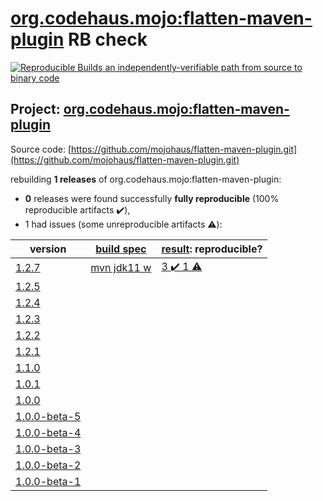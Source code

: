 [org.codehaus.mojo:flatten-maven-plugin](https://search.maven.org/artifact/org.codehaus.mojo/flatten-maven-plugin/) RB check
=======

[![Reproducible Builds](https://reproducible-builds.org/images/logos/rb.svg) an independently-verifiable path from source to binary code](https://reproducible-builds.org/)

## Project: [org.codehaus.mojo:flatten-maven-plugin](https://search.maven.org/artifact/org.codehaus.mojo/flatten-maven-plugin/)

Source code: [https://github.com/mojohaus/flatten-maven-plugin.git](https://github.com/mojohaus/flatten-maven-plugin.git)

rebuilding **1 releases** of org.codehaus.mojo:flatten-maven-plugin:
- **0** releases were found successfully **fully reproducible** (100% reproducible artifacts :heavy_check_mark:),
- 1 had issues (some unreproducible artifacts :warning:):

| version | [build spec](BUILDSPEC.md) | [result](https://reproducible-builds.org/docs/jvm/): reproducible? |
| -- | --------- | ------ |
| [1.2.7](https://search.maven.org/artifact/org.codehaus.mojo/flatten-maven-plugin/1.2.7/pom) | [mvn jdk11 w](flatten-maven-plugin-1.2.7.buildspec) | [3 :heavy_check_mark:  1 :warning:](flatten-maven-plugin-1.2.7.buildcompare) |
| [1.2.5](https://search.maven.org/artifact/org.codehaus.mojo/flatten-maven-plugin/1.2.5/pom) | | |
| [1.2.4](https://search.maven.org/artifact/org.codehaus.mojo/flatten-maven-plugin/1.2.4/pom) | | |
| [1.2.3](https://search.maven.org/artifact/org.codehaus.mojo/flatten-maven-plugin/1.2.3/pom) | | |
| [1.2.2](https://search.maven.org/artifact/org.codehaus.mojo/flatten-maven-plugin/1.2.2/pom) | | |
| [1.2.1](https://search.maven.org/artifact/org.codehaus.mojo/flatten-maven-plugin/1.2.1/pom) | | |
| [1.1.0](https://search.maven.org/artifact/org.codehaus.mojo/flatten-maven-plugin/1.1.0/pom) | | |
| [1.0.1](https://search.maven.org/artifact/org.codehaus.mojo/flatten-maven-plugin/1.0.1/pom) | | |
| [1.0.0](https://search.maven.org/artifact/org.codehaus.mojo/flatten-maven-plugin/1.0.0/pom) | | |
| [1.0.0-beta-5](https://search.maven.org/artifact/org.codehaus.mojo/flatten-maven-plugin/1.0.0-beta-5/pom) | | |
| [1.0.0-beta-4](https://search.maven.org/artifact/org.codehaus.mojo/flatten-maven-plugin/1.0.0-beta-4/pom) | | |
| [1.0.0-beta-3](https://search.maven.org/artifact/org.codehaus.mojo/flatten-maven-plugin/1.0.0-beta-3/pom) | | |
| [1.0.0-beta-2](https://search.maven.org/artifact/org.codehaus.mojo/flatten-maven-plugin/1.0.0-beta-2/pom) | | |
| [1.0.0-beta-1](https://search.maven.org/artifact/org.codehaus.mojo/flatten-maven-plugin/1.0.0-beta-1/pom) | | |

